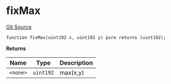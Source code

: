 # fixMax
[Git Source](https://github.com/larrythecucumber321/protocol/blob/aabf2c9d4120808940fb3be9193cb66ea71ac351/contracts/libraries/Fixed.sol)


```solidity
function fixMax(uint192 x, uint192 y) pure returns (uint192);
```
**Returns**

|Name|Type|Description|
|----|----|-----------|
|`<none>`|`uint192`|max(x,y)|


